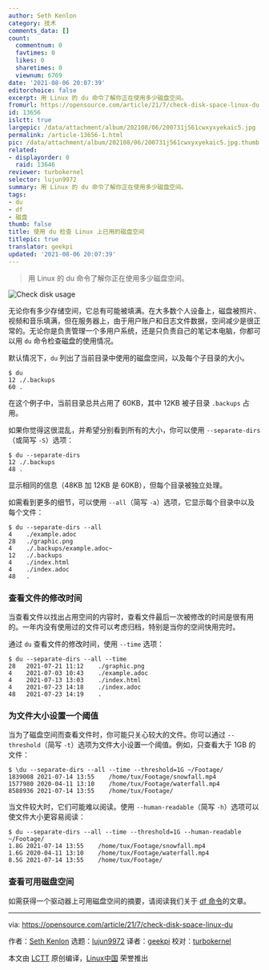 ```yaml
---
author: Seth Kenlon
category: 技术
comments_data: []
count:
  commentnum: 0
  favtimes: 0
  likes: 0
  sharetimes: 0
  viewnum: 6769
date: '2021-08-06 20:07:39'
editorchoice: false
excerpt: 用 Linux 的 du 命令了解你正在使用多少磁盘空间。
fromurl: https://opensource.com/article/21/7/check-disk-space-linux-du
id: 13656
islctt: true
largepic: /data/attachment/album/202108/06/200731j561cwxyxyekaic5.jpg
permalink: /article-13656-1.html
pic: /data/attachment/album/202108/06/200731j561cwxyxyekaic5.jpg.thumb.jpg
related:
- displayorder: 0
  raid: 13646
reviewer: turbokernel
selector: lujun9972
summary: 用 Linux 的 du 命令了解你正在使用多少磁盘空间。
tags:
- du
- df
- 磁盘
thumb: false
title: 使用 du 检查 Linux 上已用的磁盘空间
titlepic: true
translator: geekpi
updated: '2021-08-06 20:07:39'
---
```



> 
> 用 Linux 的 du 命令了解你正在使用多少磁盘空间。
> 
> 
> 


![](/data/attachment/album/202108/06/200731j561cwxyxyekaic5.jpg "Check disk usage")


无论你有多少存储空间，它总有可能被填满。在大多数个人设备上，磁盘被照片、视频和音乐填满，但在服务器上，由于用户账户和日志文件数据，空间减少是很正常的。无论你是负责管理一个多用户系统，还是只负责自己的笔记本电脑，你都可以用 `du` 命令检查磁盘的使用情况。


默认情况下，`du` 列出了当前目录中使用的磁盘空间，以及每个子目录的大小。



```
$ du
12 ./.backups
60 .

```

在这个例子中，当前目录总共占用了 60KB，其中 12KB 被子目录 `.backups` 占用。


如果你觉得这很混乱，并希望分别看到所有的大小，你可以使用 `--separate-dirs`（或简写 `-S`）选项：



```
$ du --separate-dirs
12 ./.backups
48 .

```

显示相同的信息（48KB 加 12KB 是 60KB），但每个目录被独立处理。


如需看到更多的细节，可以使用 `--all`（简写 `-a`）选项，它显示每个目录中以及每个文件：



```
$ du --separate-dirs --all        
4    ./example.adoc
28   ./graphic.png
4    ./.backups/example.adoc~
12   ./.backups
4    ./index.html
4    ./index.adoc
48   .

```

### 查看文件的修改时间


当查看文件以找出占用空间的内容时，查看文件最后一次被修改的时间是很有用的。一年内没有使用过的文件可以考虑归档，特别是当你的空间快用完时。


通过 `du` 查看文件的修改时间，使用 `--time` 选项：



```
$ du --separate-dirs --all --time
28   2021-07-21 11:12    ./graphic.png
4    2021-07-03 10:43    ./example.adoc
4    2021-07-13 13:03    ./index.html
4    2021-07-23 14:18    ./index.adoc
48   2021-07-23 14:19    .

```

### 为文件大小设置一个阈值


当为了磁盘空间而查看文件时，你可能只关心较大的文件。你可以通过 `--threshold`（简写 `-t`）选项为文件大小设置一个阈值。例如，只查看大于 1GB 的文件：



```
$ \du --separate-dirs --all --time --threshold=1G ~/Footage/
1839008 2021-07-14 13:55    /home/tux/Footage/snowfall.mp4
1577980 2020-04-11 13:10    /home/tux/Footage/waterfall.mp4
8588936 2021-07-14 13:55    /home/tux/Footage/

```

当文件较大时，它们可能难以阅读。使用 `--human-readable`（简写 `-h`）选项可以使文件大小更容易阅读：



```
$ du --separate-dirs --all --time --threshold=1G --human-readable ~/Footage/
1.8G 2021-07-14 13:55    /home/tux/Footage/snowfall.mp4
1.6G 2020-04-11 13:10    /home/tux/Footage/waterfall.mp4
8.5G 2021-07-14 13:55    /home/tux/Footage/

```

### 查看可用磁盘空间


如需获得一个驱动器上可用磁盘空间的摘要，请阅读我们关于 [df 命令](https://opensource.com/article/21/7/use-df-check-free-disk-space-linux)的文章。




---


via: <https://opensource.com/article/21/7/check-disk-space-linux-du>


作者：[Seth Kenlon](https://opensource.com/users/seth) 选题：[lujun9972](https://github.com/lujun9972) 译者：[geekpi](https://github.com/geekpi) 校对：[turbokernel](https://github.com/turbokernel)


本文由 [LCTT](https://github.com/LCTT/TranslateProject) 原创编译，[Linux中国](https://linux.cn/) 荣誉推出